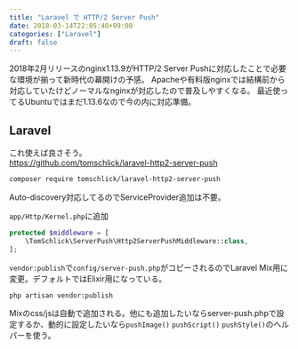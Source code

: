 ```yaml
---
title: "Laravel で HTTP/2 Server Push"
date: 2018-03-14T22:05:40+09:00
categories: ["Laravel"]
draft: false
---
```


2018年2月リリースのnginx1.13.9がHTTP/2 Server Pushに対応したことで必要な環境が揃って新時代の幕開けの予感。
Apacheや有料版nginxでは結構前から対応していたけどノーマルなnginxが対応したので普及しやすくなる。
最近使ってるUbuntuではまだ1.13.6なので今の内に対応準備。

## Laravel
これ使えば良さそう。  
https://github.com/tomschlick/laravel-http2-server-push

```bash
composer require tomschlick/laravel-http2-server-push
```

Auto-discovery対応してるのでServiceProvider追加は不要。

`app/Http/Kernel.php`に追加

```php
protected $middleware = [
    \TomSchlick\ServerPush\Http2ServerPushMiddleware::class,
];
```

`vendor:publish`で`config/server-push.php`がコピーされるのでLaravel Mix用に変更。デフォルトではElixir用になっている。
```bash
php artisan vendor:publish
```

Mixのcss/jsは自動で追加される。他にも追加したいならserver-push.phpで設定するか、動的に設定したいなら`pushImage()` `pushScript()` `pushStyle()`のヘルパーを使う。
